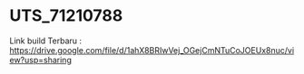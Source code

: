 # UTS_71210788

Link build Terbaru : https://drive.google.com/file/d/1ahX8BRIwVej_OGejCmNTuCoJOEUx8nuc/view?usp=sharing
